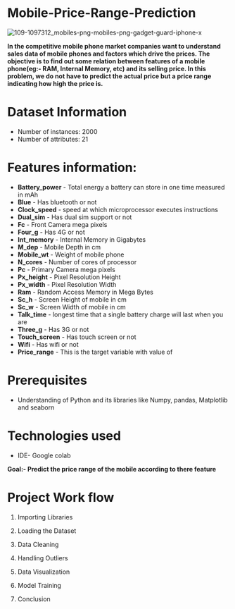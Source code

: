 # Mobile-Price-Range-Prediction

![109-1097312_mobiles-png-mobiles-png-gadget-guard-iphone-x](https://github.com/tarun422/Mobile-Price-Range-Prediction/assets/81609862/68ec8a16-e45c-47db-a30e-1cce0b8f5908)

**In the competitive mobile phone market companies want to understand sales data of mobile phones and factors which drive the prices. The objective is to find out some relation between features of a mobile phone(eg:- RAM, Internal Memory, etc) and its selling price. In this problem, we do not have to predict the actual price but a price range indicating how high the price is.**

# Dataset Information
* Number of instances: 2000
* Number of attributes: 21

# Features information:
* **Battery_power** - Total energy a battery can store in one time measured in mAh
* **Blue** - Has bluetooth or not
* **Clock_speed** - speed at which microprocessor executes instructions
* **Dual_sim** - Has dual sim support or not
* **Fc** - Front Camera mega pixels
* **Four_g** - Has 4G or not
* **Int_memory** - Internal Memory in Gigabytes
* **M_dep** - Mobile Depth in cm
* **Mobile_wt** - Weight of mobile phone
* **N_cores** - Number of cores of processor
* **Pc** - Primary Camera mega pixels
* **Px_height** - Pixel Resolution Height
* **Px_width** - Pixel Resolution Width
* **Ram** - Random Access Memory in Mega Bytes
* **Sc_h** - Screen Height of mobile in cm
* **Sc_w** - Screen Width of mobile in cm
* **Talk_time** - longest time that a single battery charge will last when you are
* **Three_g** - Has 3G or not
* **Touch_screen** - Has touch screen or not
* **Wifi** - Has wifi or not
* **Price_range** - This is the target variable with value of

# Prerequisites
* Understanding of Python and its libraries like Numpy, pandas, Matplotlib and seaborn

# Technologies used
* IDE- Google colab

**Goal:- Predict the price range of the mobile according to there feature**

# Project Work flow

1. Importing Libraries

2. Loading the Dataset

3. Data Cleaning

4. Handling Outliers

5. Data Visualization
6. Model Training

7. Conclusion
